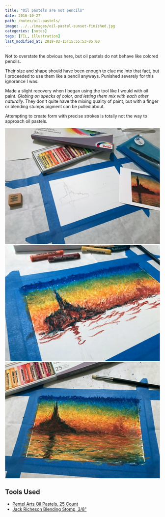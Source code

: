 ```yaml
---
title: "Oil pastels are not pencils"
date: 2016-10-27
path: /notes/oil-pastels/
image: ../../images/oil-pastel-sunset-finished.jpg
categories: [notes]
tags: [TIL, illustration]
last_modified_at: 2019-02-15T15:55:53-05:00
---
```


Not to overstate the obvious here, but oil pastels do not behave like colored pencils.

Their size and shape should have been enough to clue me into that fact, but I proceeded to use them like a pencil anyways. Punished severely for this ignorance I was.

Made a slight recovery when I began using the tool like I would with oil paint. *Globing on specks of color, and letting them mix with each other naturally.* They don't quite have the mixing quality of paint, but with a finger or blending stumps pigment can be pulled about.

Attempting to create form with precise strokes is totally not the way to approach oil pastels.

![Preliminary sketch and taped off paper](../../images/oil-pastels-process-1.jpg)
![Sketching out the sky](../../images/oil-pastels-process-2.jpg)
![The finished piece before removing the mask](../../images/oil-pastels-process-3.jpg)

## Tools Used

- [Pentel Arts Oil Pastels, 25 Count](https://www.amazon.com/Pentel-Arts-Pastels-Count-PHN-25/dp/B01HGYIAT0/ref=as_li_ss_tl?ie=UTF8&qid=1477597424&sr=8-6&keywords=pentel+oil+pastels&linkCode=ll1&tag=2rosebuds-20&linkId=51263f8c62514e85fd039ffcb86934e6)
- [Jack Richeson Blending Stomp, 3/8\"](https://www.amazon.com/Jack-Richeson-Blending-Stomp-8-Inch/dp/B001BYRK1Q/ref=as_li_ss_tl?ie=UTF8&qid=1477597624&sr=8-6&keywords=blending+stumps&linkCode=ll1&tag=2rosebuds-20&linkId=aaaff9e80069ada137c46e2ced713eb5)
